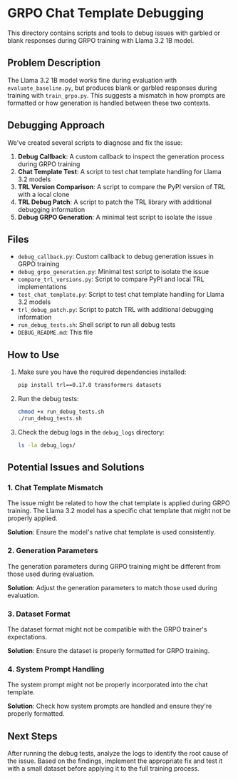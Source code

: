 # GRPO Chat Template Debugging

This directory contains scripts and tools to debug issues with garbled or blank responses during GRPO training with Llama 3.2 1B model.

## Problem Description

The Llama 3.2 1B model works fine during evaluation with `evaluate_baseline.py`, but produces blank or garbled responses during training with `train_grpo.py`. This suggests a mismatch in how prompts are formatted or how generation is handled between these two contexts.

## Debugging Approach

We've created several scripts to diagnose and fix the issue:

1. **Debug Callback**: A custom callback to inspect the generation process during GRPO training
2. **Chat Template Test**: A script to test chat template handling for Llama 3.2 models
3. **TRL Version Comparison**: A script to compare the PyPI version of TRL with a local clone
4. **TRL Debug Patch**: A script to patch the TRL library with additional debugging information
5. **Debug GRPO Generation**: A minimal test script to isolate the issue

## Files

- `debug_callback.py`: Custom callback to debug generation issues in GRPO training
- `debug_grpo_generation.py`: Minimal test script to isolate the issue
- `compare_trl_versions.py`: Script to compare PyPI and local TRL implementations
- `test_chat_template.py`: Script to test chat template handling for Llama 3.2 models
- `trl_debug_patch.py`: Script to patch TRL with additional debugging information
- `run_debug_tests.sh`: Shell script to run all debug tests
- `DEBUG_README.md`: This file

## How to Use

1. Make sure you have the required dependencies installed:
   ```bash
   pip install trl==0.17.0 transformers datasets
   ```

2. Run the debug tests:
   ```bash
   chmod +x run_debug_tests.sh
   ./run_debug_tests.sh
   ```

3. Check the debug logs in the `debug_logs` directory:
   ```bash
   ls -la debug_logs/
   ```

## Potential Issues and Solutions

### 1. Chat Template Mismatch

The issue might be related to how the chat template is applied during GRPO training. The Llama 3.2 model has a specific chat template that might not be properly applied.

**Solution**: Ensure the model's native chat template is used consistently.

### 2. Generation Parameters

The generation parameters during GRPO training might be different from those used during evaluation.

**Solution**: Adjust the generation parameters to match those used during evaluation.

### 3. Dataset Format

The dataset format might not be compatible with the GRPO trainer's expectations.

**Solution**: Ensure the dataset is properly formatted for GRPO training.

### 4. System Prompt Handling

The system prompt might not be properly incorporated into the chat template.

**Solution**: Check how system prompts are handled and ensure they're properly formatted.

## Next Steps

After running the debug tests, analyze the logs to identify the root cause of the issue. Based on the findings, implement the appropriate fix and test it with a small dataset before applying it to the full training process.
